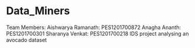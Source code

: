 # Data_Miners
Team Members:
Aishwarya Ramanath: PES1201700872
Anagha Ananth: PES1201700301
Sharanya Venkat: PES1201700218
IDS project analysing an avocado dataset

